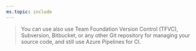 ```yaml
---
ms.topic: include
---
```


> You can use also use Team Foundation Version Control (TFVC), Subversion, Bitbucket, or any other Git repository for managing your source code, and still use Azure Pipelines for CI.
